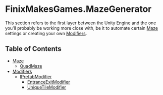 # FinixMakesGames.MazeGenerator
This section refers to the first layer between the Unity Engine and the one you'll probably be working more close with, be it to automate certain [Maze](./maze_class.md) settings or creating your own [Modifiers](./modifiers.md).

## Table of Contents
* [Maze]()
  * [QuadMaze](./quad_maze_class.md)
* [Modifiers](./modifiers.md)
  * [IPrefabModifier](./prefab_modifier_interface.md)
    * [EntranceExitModifier](./entrance_exit_modifier.md)
    * [UniqueTileModifier](./entrance_tile_modifier.md)